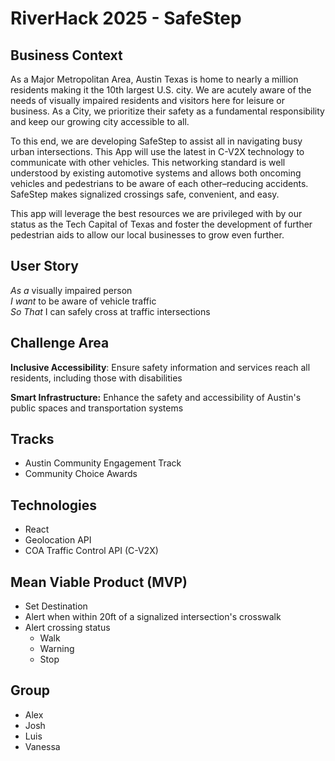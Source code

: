 # RiverHack 2025 - SafeStep

## Business Context

As a Major Metropolitan Area, Austin Texas is home to nearly a million residents making it the 10th largest U.S. city. We are acutely aware of the needs of visually impaired residents and visitors here for leisure or business. As a City, we prioritize their safety as a fundamental responsibility and keep our growing city accessible to all.

To this end, we are developing SafeStep to assist all in navigating busy urban intersections. This App will use the latest in C-V2X technology to communicate with other vehicles. This networking standard is well understood by existing automotive systems and allows both oncoming vehicles and pedestrians to be aware of each other–reducing accidents. SafeStep makes signalized crossings safe, convenient, and easy.

This app will leverage the best resources we are privileged with by our status as the Tech Capital of Texas and foster the development of further pedestrian aids to allow our local businesses to grow even further. 


## User Story

_As a_ visually impaired person  
_I want_ to be aware of vehicle traffic  
_So That_ I can safely cross at traffic intersections


## Challenge Area

**Inclusive Accessibility**: ​Ensure safety information and services reach all residents, including those with disabilities

**Smart Infrastructure:** Enhance the safety and accessibility of Austin's public spaces and transportation systems

## Tracks

- Austin Community Engagement Track
- Community Choice Awards 



## Technologies

- React  
- Geolocation API  
- COA Traffic Control API (C-V2X)


## Mean Viable Product (MVP)

* Set Destination  
* Alert when within 20ft of a signalized intersection's crosswalk  
* Alert crossing status  
  * Walk  
  * Warning  
  * Stop  
    

## Group

* Alex  
* Josh  
* Luis  
* Vanessa
